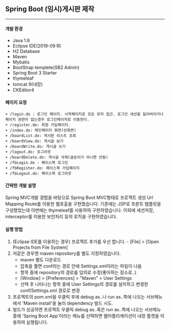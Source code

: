 ## Spring Boot (임시)게시판 제작
---------------------------

#### 개발 환경
* Java 1.8
* Eclipse IDE(2019-09 R)
* H2 Database
* Maven
* Mybatis
* BootStrap templete(SB2 Admin)
* Spring Boot 3 Starter
* thymeleaf
* tomcat 9(내장)
* CKEditor4

#### 페이지 요청
	+ /login.do : 로그인 페이지. 시작페이지로 모든 유저 접근. 로그인 세션을 잃어버리거나 페이지 권한이 없는경우 로그인페이지로 이동한다.
	+ /register.do: 회원 가입페이지.
	+ /index.do: 메인페이지 화면(빈화면)
	+ /boardList.do: 게시판 리스트 조회
	+ /boardView.do: 게시글 보기
	+ /boardWrite.do: 게시글 쓰기
	+ /logout.do: 로그아웃
	+ /boardDelete.do: 게시글 삭제(글쓴이가 아니면 안됨)
	+ /fbLogin.do : 페이스북 로그인
	+ /fbRegister.do: 페이스북 가입페이지
	+ /fbLogout.do: 페이스북 로그아웃

#### 간략한 개발 설명
Spring MVC개발 경험을 바탕으로 Spring Boot MVC형태로 프로젝트 생성
Url Mapping Route를 이용한 웹호출을 구현했습니다.
기존에는 JSP로 프론트 템플릿을 구성했었는데 이번에는 thymeleaf를 사용하여 구현하였습니다.
이외에 세션저장, interceptor를 이용한 보안처리 등의 로직을 구현하였습니다.

#### 실행 방법
1. (Eclipse IDE를 이용하는 경우) 프로젝트 추가를 우선 합니다. - [File] > [Open Projects from File System]
2. 저같은 경우엔 maven repository를 별도 지정하였습니다.
	+ maven 별도 다운로드
	+ 압축을 풀면 conf라는 경로 안에 Settings.xml이라는 파일이 나옴
	+ 항목 중에 repository의 경로를 임의로 수정(좋아하는 장소로..)
	+ [Window] > [Preferences] > "Maven" > User Settings
	+ 선택 후 나타나는 항목 중에 User Settings의 경로를 설치하고 변경한 conf/Settings.xml 경로로 변경
3. 프로젝트의 pom.xml을 우클릭 후에 debug as..나 run as..쪽에 나오는 서브메뉴에서 'Maven install'을 눌러 dependency 빌드 시도.
4. 빌드가 성공하면 프로젝트 우클릭 debug as..혹은 run as..쪽에 나오는 서브메뉴중에 'Spring Boot App'이라는 메뉴를 선택하면 웹어플리케이션이 내장 톰캣을 이용하여 실행됩니다.